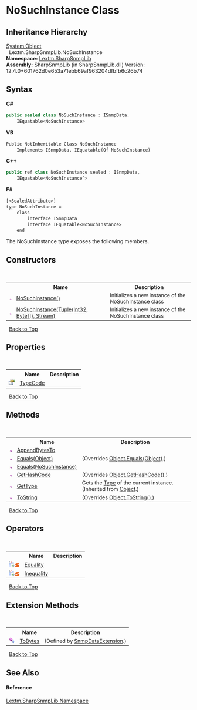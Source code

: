 # NoSuchInstance Class
 


## Inheritance Hierarchy
<a href="https://docs.microsoft.com/dotnet/api/system.object" target="_blank" rel="noopener noreferrer">System.Object</a><br />&nbsp;&nbsp;Lextm.SharpSnmpLib.NoSuchInstance<br />
**Namespace:**&nbsp;<a href="N_Lextm_SharpSnmpLib">Lextm.SharpSnmpLib</a><br />**Assembly:**&nbsp;SharpSnmpLib (in SharpSnmpLib.dll) Version: 12.4.0+601762d0e653a71ebb69af963204dfbfb6c26b74

## Syntax

**C#**<br />
``` C#
public sealed class NoSuchInstance : ISnmpData, 
	IEquatable<NoSuchInstance>
```

**VB**<br />
``` VB
Public NotInheritable Class NoSuchInstance
	Implements ISnmpData, IEquatable(Of NoSuchInstance)
```

**C++**<br />
``` C++
public ref class NoSuchInstance sealed : ISnmpData, 
	IEquatable<NoSuchInstance^>
```

**F#**<br />
``` F#
[<SealedAttribute>]
type NoSuchInstance =  
    class
        interface ISnmpData
        interface IEquatable<NoSuchInstance>
    end
```

The NoSuchInstance type exposes the following members.


## Constructors
&nbsp;<table><tr><th></th><th>Name</th><th>Description</th></tr><tr><td>![Public method](media/pubmethod.gif "Public method")</td><td><a href="M_Lextm_SharpSnmpLib_NoSuchInstance__ctor">NoSuchInstance()</a></td><td>
Initializes a new instance of the NoSuchInstance class</td></tr><tr><td>![Public method](media/pubmethod.gif "Public method")</td><td><a href="M_Lextm_SharpSnmpLib_NoSuchInstance__ctor_1">NoSuchInstance(Tuple(Int32, Byte[]), Stream)</a></td><td>
Initializes a new instance of the NoSuchInstance class</td></tr></table>&nbsp;
<a href="#nosuchinstance-class">Back to Top</a>

## Properties
&nbsp;<table><tr><th></th><th>Name</th><th>Description</th></tr><tr><td>![Public property](media/pubproperty.gif "Public property")</td><td><a href="P_Lextm_SharpSnmpLib_NoSuchInstance_TypeCode">TypeCode</a></td><td /></tr></table>&nbsp;
<a href="#nosuchinstance-class">Back to Top</a>

## Methods
&nbsp;<table><tr><th></th><th>Name</th><th>Description</th></tr><tr><td>![Public method](media/pubmethod.gif "Public method")</td><td><a href="M_Lextm_SharpSnmpLib_NoSuchInstance_AppendBytesTo">AppendBytesTo</a></td><td /></tr><tr><td>![Public method](media/pubmethod.gif "Public method")</td><td><a href="M_Lextm_SharpSnmpLib_NoSuchInstance_Equals_1">Equals(Object)</a></td><td> (Overrides <a href="https://docs.microsoft.com/dotnet/api/system.object.equals#System_Object_Equals_System_Object_" target="_blank" rel="noopener noreferrer">Object.Equals(Object)</a>.)</td></tr><tr><td>![Public method](media/pubmethod.gif "Public method")</td><td><a href="M_Lextm_SharpSnmpLib_NoSuchInstance_Equals">Equals(NoSuchInstance)</a></td><td /></tr><tr><td>![Public method](media/pubmethod.gif "Public method")</td><td><a href="M_Lextm_SharpSnmpLib_NoSuchInstance_GetHashCode">GetHashCode</a></td><td> (Overrides <a href="https://docs.microsoft.com/dotnet/api/system.object.gethashcode#System_Object_GetHashCode" target="_blank" rel="noopener noreferrer">Object.GetHashCode()</a>.)</td></tr><tr><td>![Public method](media/pubmethod.gif "Public method")</td><td><a href="https://docs.microsoft.com/dotnet/api/system.object.gettype#System_Object_GetType" target="_blank" rel="noopener noreferrer">GetType</a></td><td>
Gets the <a href="https://docs.microsoft.com/dotnet/api/system.type" target="_blank" rel="noopener noreferrer">Type</a> of the current instance.
 (Inherited from <a href="https://docs.microsoft.com/dotnet/api/system.object" target="_blank" rel="noopener noreferrer">Object</a>.)</td></tr><tr><td>![Public method](media/pubmethod.gif "Public method")</td><td><a href="M_Lextm_SharpSnmpLib_NoSuchInstance_ToString">ToString</a></td><td> (Overrides <a href="https://docs.microsoft.com/dotnet/api/system.object.tostring#System_Object_ToString" target="_blank" rel="noopener noreferrer">Object.ToString()</a>.)</td></tr></table>&nbsp;
<a href="#nosuchinstance-class">Back to Top</a>

## Operators
&nbsp;<table><tr><th></th><th>Name</th><th>Description</th></tr><tr><td>![Public operator](media/puboperator.gif "Public operator")![Static member](media/static.gif "Static member")</td><td><a href="M_Lextm_SharpSnmpLib_NoSuchInstance_op_Equality">Equality</a></td><td /></tr><tr><td>![Public operator](media/puboperator.gif "Public operator")![Static member](media/static.gif "Static member")</td><td><a href="M_Lextm_SharpSnmpLib_NoSuchInstance_op_Inequality">Inequality</a></td><td /></tr></table>&nbsp;
<a href="#nosuchinstance-class">Back to Top</a>

## Extension Methods
&nbsp;<table><tr><th></th><th>Name</th><th>Description</th></tr><tr><td>![Public Extension Method](media/pubextension.gif "Public Extension Method")</td><td><a href="M_Lextm_SharpSnmpLib_SnmpDataExtension_ToBytes">ToBytes</a></td><td> (Defined by <a href="T_Lextm_SharpSnmpLib_SnmpDataExtension">SnmpDataExtension</a>.)</td></tr></table>&nbsp;
<a href="#nosuchinstance-class">Back to Top</a>

## See Also


#### Reference
<a href="N_Lextm_SharpSnmpLib">Lextm.SharpSnmpLib Namespace</a><br />